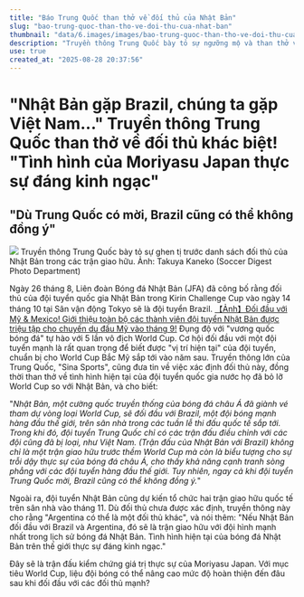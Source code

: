 ```yaml
---
title: "Báo Trung Quốc than thở về đối thủ của Nhật Bản"
slug: "bao-trung-quoc-than-tho-ve-doi-thu-cua-nhat-ban"
thumbnail: "data/6.images/images/bao-trung-quoc-than-tho-ve-doi-thu-cua-nhat-ban.webp"
description: "Truyền thông Trung Quốc bày tỏ sự ngưỡng mộ và than thở về sự khác biệt giữa đối thủ của đội tuyển Nhật Bản (Brazil, Argentina) và đội tuyển Trung Quốc (Việt Nam) trong các trận giao hữu."
use: true
created_at: "2025-08-28 20:37:56"
---
```


# "Nhật Bản gặp Brazil, chúng ta gặp Việt Nam..." Truyền thông Trung Quốc than thở về đối thủ khác biệt! "Tình hình của Moriyasu Japan thực sự đáng kinh ngạc"

## "Dù Trung Quốc có mời, Brazil cũng có thể không đồng ý"

![](/images/20250828-00178496-sdigestw-000-7-view.webp)
Truyền thông Trung Quốc bày tỏ sự ghen tị trước danh sách đối thủ của Nhật Bản trong các trận giao hữu. Ảnh: Takuya Kaneko (Soccer Digest Photo Department)

Ngày 26 tháng 8, Liên đoàn Bóng đá Nhật Bản (JFA) đã công bố rằng đối thủ của đội tuyển quốc gia Nhật Bản trong Kirin Challenge Cup vào ngày 14 tháng 10 tại Sân vận động Tokyo sẽ là đội tuyển Brazil.
[【Ảnh】Đối đầu với Mỹ & Mexico! Giới thiệu toàn bộ các thành viên đội tuyển Nhật Bản được triệu tập cho chuyến du đấu Mỹ vào tháng 9!](https://www.soccerdigestweb.com/topics_detail9/id%3D178463)
Đụng độ với "vương quốc bóng đá" tự hào với 5 lần vô địch World Cup. Cơ hội đối đầu với một đội tuyển mạnh là rất quan trọng để biết được "vị trí hiện tại" của đội tuyển, chuẩn bị cho World Cup Bắc Mỹ sắp tới vào năm sau.
Truyền thông lớn của Trung Quốc, "Sina Sports", cũng đưa tin về việc xác định đối thủ này, đồng thời than thở về tình hình hiện tại của đội tuyển quốc gia nước họ đã bỏ lỡ World Cup so với Nhật Bản, và cho biết:

"*Nhật Bản, một cường quốc truyền thống của bóng đá châu Á đã giành vé tham dự vòng loại World Cup, sẽ đối đầu với Brazil, một đội bóng mạnh hàng đầu thế giới, trên sân nhà trong các tuần lễ thi đấu quốc tế sắp tới. Trong khi đó, đội tuyển Trung Quốc chỉ có các trận đấu điều chỉnh với các đội cũng đã bị loại, như Việt Nam. (Trận đấu của Nhật Bản với Brazil) không chỉ là một trận giao hữu trước thềm World Cup mà còn là biểu tượng cho sự trỗi dậy thực sự của bóng đá châu Á, cho thấy khả năng cạnh tranh sòng phẳng với các đội tuyển hàng đầu thế giới. Tuy nhiên, ngay cả khi đội tuyển Trung Quốc mời, Brazil cũng có thể không đồng ý.*"

Ngoài ra, đội tuyển Nhật Bản cũng dự kiến tổ chức hai trận giao hữu quốc tế trên sân nhà vào tháng 11. Dù đối thủ chưa được xác định, truyền thông này cho rằng "Argentina có thể là một đối thủ khác", và nói thêm: "Nếu Nhật Bản đối đầu với Brazil và Argentina, đó sẽ là trận giao hữu với đội hình mạnh nhất trong lịch sử bóng đá Nhật Bản. Tình hình hiện tại của bóng đá Nhật Bản trên thế giới thực sự đáng kinh ngạc."

Đây sẽ là trận đấu kiểm chứng giá trị thực sự của Moriyasu Japan. Với mục tiêu World Cup, liệu đội bóng có thể nâng cao mức độ hoàn thiện đến đâu sau khi đối đầu với các đối thủ mạnh?